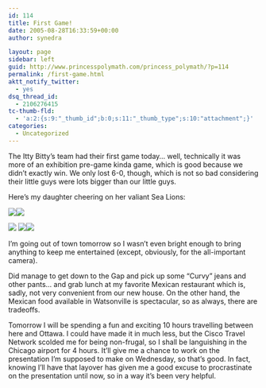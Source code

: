 ```yaml
---
id: 114
title: First Game!
date: 2005-08-28T16:33:59+00:00
author: synedra

layout: page
sidebar: left
guid: http://www.princesspolymath.com/princess_polymath/?p=114
permalink: /first-game.html
aktt_notify_twitter:
  - yes
dsq_thread_id:
  - 2106276415
tc-thumb-fld:
  - 'a:2:{s:9:"_thumb_id";b:0;s:11:"_thumb_type";s:10:"attachment";}'
categories:
  - Uncategorized
---
```

The Itty Bitty&#8217;s team had their first game today&#8230; well, technically it was more of an exhibition pre-game kinda game, which is good because we didn&#8217;t exactly win. We only lost 6-0, though, which is not so bad considering their little guys were lots bigger than our little guys.
  
Here&#8217;s my daughter cheering on her valiant Sea Lions:
  
 ![](http://www.perlgoddess.com/blog/images/that.jpg)![](http://www.perlgoddess.com/blog/images/line.jpg)
  
 ![](http://www.perlgoddess.com/blog/images/hold.jpg) ![](http://www.perlgoddess.com/blog/images/fierce.jpg)![](http://www.perlgoddess.com/blog/images/joyful.jpg)
  
I&#8217;m going out of town tomorrow so I wasn&#8217;t even bright enough to bring anything to keep me entertained (except, obviously, for the all-important camera).
  
Did manage to get down to the Gap and pick up some &#8220;Curvy&#8221; jeans and other pants&#8230; and grab lunch at my favorite Mexican restaurant which is, sadly, not very convenient from our new house. On the other hand, the Mexican food available in Watsonville is spectacular, so as always, there are tradeoffs.
  
Tomorrow I will be spending a fun and exciting 10 hours travelling between here and Ottawa. I could have made it in much less, but the Cisco Travel Network scolded me for being non-frugal, so I shall be languishing in the Chicago airport for 4 hours. It&#8217;ll give me a chance to work on the presentation I&#8217;m supposed to make on Wednesday, so that&#8217;s good. In fact, knowing I&#8217;ll have that layover has given me a good excuse to procrastinate on the presentation until now, so in a way it&#8217;s been very helpful.